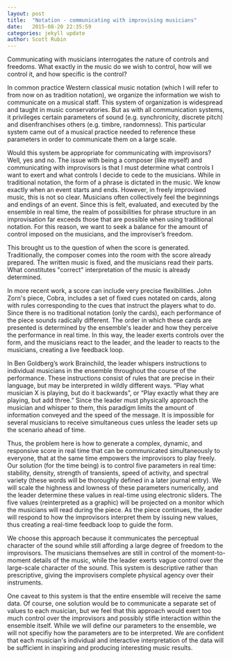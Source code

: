 ```yaml
---
layout: post
title:  "Notation - communicating with improvising musicians"
date:   2015-08-20 22:35:59
categories: jekyll update
author: Scott Rubin
---
```

Communicating with musicians interrogates the nature of controls and freedoms. What exactly in the music do we wish to control, how will we control it, and how specific is the control?

In common practice Western classical music notation (which I will refer to from now on as tradition notation), we organize the information we wish to communicate on a musical staff. This system of organization is widespread and taught in music conservatories. But as with all communication systems, it privileges certain parameters of sound (e.g. synchronicity, discrete pitch) and disenfranchises others (e.g. timbre, randomness). This particular system came out of a musical practice needed to reference these parameters in order to communicate them on a large scale.

Would this system be appropriate for communicating with improvisors? Well, yes and no. The issue with being a composer (like myself) and communicating with improvisors is that I must determine what controls I want to exert and what controls I decide to cede to the musicians. While in traditional notation, the form of a phrase is dictated in the music. We know exactly when an event starts and ends. However, in freely improvised music, this is not so clear. Musicians often collectively feel the beginnings and endings of an event. Since this is felt, evaluated, and executed by the ensemble in real time, the realm of possibilities for phrase structure in an improvisation far exceeds those that are possible when using traditional notation. For this reason, we want to seek a balance for the amount of control imposed on the musicians, and the improviser’s freedom.

This brought us to the question of when the score is generated. Traditionally, the composer comes into the room with the score already prepared. The written music is fixed, and the musicians read their parts. What constitutes "correct" interpretation of the music is already determined.

In more recent work, a score can include very precise flexibilities. John Zorn's piece,  Cobra, includes a set of fixed cues notated on cards, along with rules corresponding to the cues that instruct the players what to do. Since there is no traditional notation (only the cards), each performance of the piece sounds radically different. The order in which these cards are presented is determined by the ensemble's leader and how they perceive the performance in real time. In this way, the leader exerts controls over the form, and the musicians react to the leader, and the leader to reacts to the musicians, creating a live feedback loop.

In Ben Goldberg’s work Brainchild, the leader whispers instructions to individual musicians in the ensemble throughout the course of the performance. These instructions consist of rules that are precise in their language, but may be interpreted in wildly different ways. “Play what musician X is playing, but do it backwards”, or “Play exactly what they are playing, but add three.” Since the leader must physically approach the musician and whisper to them, this paradigm limits the amount of information conveyed and the speed of the message. It is impossible for several musicians to receive simultaneous cues unless the leader sets up the scenario ahead of time.

Thus, the problem here is how to generate a complex, dynamic, and responsive score in real time that can be communicated simultaneously to everyone, that at the same time empowers the improvisors to play freely. Our solution (for the time being) is to control five parameters in real time: stability, density, strength of transients, speed of activity, and spectral variety (these words will be thoroughly defined in a later journal entry). We will scale the highness and lowness of these parameters numerically, and the leader determine these values in real-time using electronic sliders. The five values (reinterpreted as a graphic) will be projected on a monitor which the musicians will read during the piece. As the piece continues, the leader will respond to how the improvisors interpret them by issuing new values, thus creating a real-time feedback loop to guide the form. 

We choose this approach because it communicates the perceptual character of the sound while still affording a large degree of freedom to the improvisors. The musicians themselves are still in control of the moment-to-moment details of the music, while the leader exerts vague control over the large-scale character of the sound. This system is descriptive rather than prescriptive, giving the improvisers complete physical agency over their instruments.

One caveat to this system is that the entire ensemble will receive the same data. Of course, one solution would be to communicate a separate set of values to each musician, but we feel that this approach would exert too much control over the improvisors and possibly stifle interaction within the ensemble itself. While we will define our parameters to the ensemble, we will not specifiy how the parameters are to be interpreted. We are confident that each musician's individual and interactive interpretation of the data will be sufficient in inspiring and producing interesting music results.
